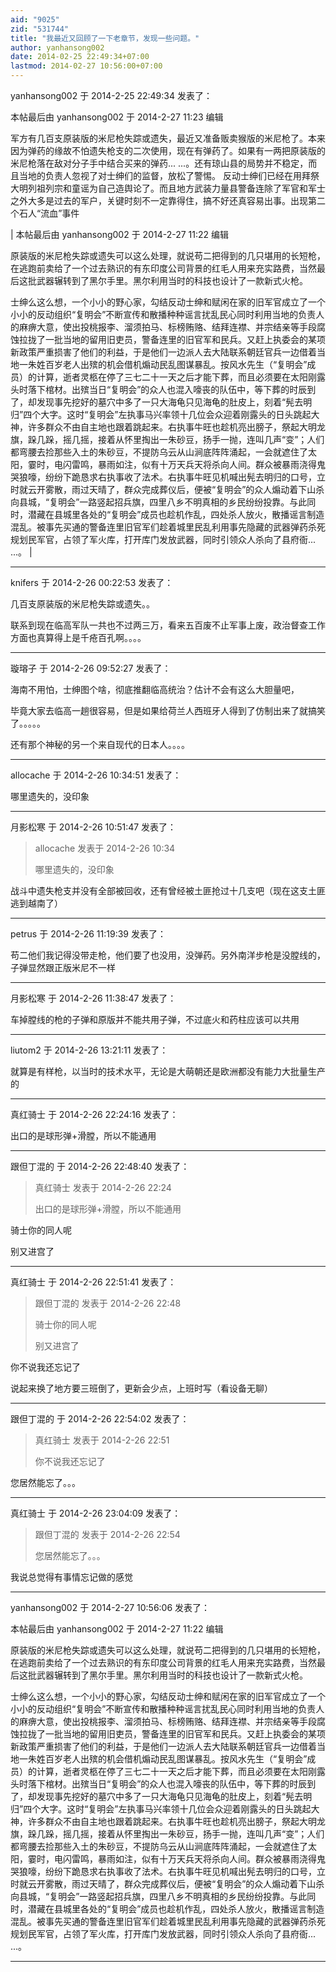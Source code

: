 ```yaml
---
aid: "9025"
zid: "531744"
title: "我最近又回顾了一下老章节，发现一些问题。"
author: yanhansong002
date: 2014-02-25 22:49:34+07:00
lastmod: 2014-02-27 10:56:00+07:00
---
```


yanhansong002 于 2014-2-25 22:49:34 发表了：

本帖最后由 yanhansong002 于 2014-2-27 11:23 编辑

军方有几百支原装版的米尼枪失踪或遗失，最近又准备贩卖猴版的米尼枪了。本来因为弹药的缘故不怕遗失枪支的二次使用，现在有弹药了。如果有一两把原装版的米尼枪落在敌对分子手中结合买来的弹药... ...。还有琼山县的局势并不稳定，而且当地的负责人忽视了对士绅们的监督，放松了警惕。 反动士绅们已经在用拜祭大明列祖列宗和童谣为自己造舆论了。而且地方武装力量县警备连除了军官和军士之外大多是过去的军户，关键时刻不一定靠得住，搞不好还真容易出事。出现第二个石人“流血”事件

| 本帖最后由 yanhansong002 于 2014-2-27 11:22 编辑

原装版的米尼枪失踪或遗失可以这么处理，就说苟二把得到的几只堪用的长短枪，在逃跑前卖给了一个过去熟识的有东印度公司背景的红毛人用来充实路费，当然最后这批武器辗转到了黑尔手里。黑尔利用当时的科技也设计了一款新式火枪。

士绅么这么想，一个小小的野心家，勾结反动士绅和赋闲在家的旧军官成立了一个小小的反动组织“复明会”不断宣传和散播种种谣言扰乱民心同时利用当地的负责人的麻痹大意，使出投桃报李、溜须拍马、标榜贿赂、结拜连襟、并宗结亲等手段腐蚀拉拢了一批当地的留用旧吏员，警备连里的旧官军和民兵。又赶上执委会的某项新政策严重损害了他们的利益，于是他们一边派人去大陆联系朝廷官兵一边借着当地一朱姓百岁老人出殡的机会借机煽动民乱图谋暴乱。按风水先生（“复明会”成员）的计算，逝者灵柩在停了三七二十一天之后才能下葬，而且必须要在太阳刚露头时落下棺材。出殡当日“复明会”的众人也混入嚎丧的队伍中，等下葬的时辰到了，却发现事先挖好的墓穴中多了一只大海龟只见海龟的肚皮上，刻着“髡去明归”四个大字。这时“复明会”左执事马兴率领十几位会众迎着刚露头的日头跳起大神，许多群众不由自主地也跟着跳起来。右执事牛旺也趁机亮出膀子，祭起大明龙旗，跺几跺，摇几摇，接着从怀里掏出一朱砂豆，扬手一抛，连叫几声“变”；人们都弯腰去捡那些入土的朱砂豆，不提防乌云从山涧底阵阵涌起，一会就遮住了太阳，霎时，电闪雷鸣，暴雨如注，似有十万天兵天将杀向人间。群众被暴雨浇得鬼哭狼嚎，纷纷下跪恳求右执事收了法术。右执事牛旺见机喊出髡去明归的口号，立时就云开雾散，雨过天晴了，群众完成葬仪后，便被“复明会”的众人煽动着下山杀向县城，“复明会”一路竖起招兵旗，四里八乡不明真相的乡民纷纷投靠。与此同时，潜藏在县城里各处的“复明会”成员也趁机作乱，四处杀人放火，散播谣言制造混乱。被事先买通的警备连里旧官军们趁着城里民乱利用事先隐藏的武器弹药杀死规划民军官，占领了军火库，打开库门发放武器，同时引领众人杀向了县府衙... ...。 |

---

knifers 于 2014-2-26 00:22:53 发表了：

几百支原装版的米尼枪失踪或遗失。。

联系到现在临高军队一共也不过两三万，看来五百废不止军事上废，政治督查工作方面也真算得上是千疮百孔啊。。。。

---

璇瑢子 于 2014-2-26 09:52:27 发表了：

海南不用怕，士绅图个啥，彻底推翻临高统治？估计不会有这么大胆量吧，

毕竟大家去临高一趟很容易，但是如果给荷兰人西班牙人得到了仿制出来了就搞笑了。。。。。

还有那个神秘的另一个来自现代的日本人。。。。

---

allocache 于 2014-2-26 10:34:51 发表了：

哪里遗失的，没印象

---

月影松寒 于 2014-2-26 10:51:47 发表了：

> allocache 发表于 2014-2-26 10:34
>
> 哪里遗失的，没印象

战斗中遗失枪支并没有全部被回收，还有曾经被土匪抢过十几支吧（现在这支土匪逃到越南了）

---

petrus 于 2014-2-26 11:19:39 发表了：

苟二他们我记得没带走枪，他们要了也没用，没弹药。另外南洋步枪是没膛线的，子弹显然跟正版米尼不一样

---

月影松寒 于 2014-2-26 11:38:47 发表了：

车掉膛线的枪的子弹和原版并不能共用子弹，不过底火和药柱应该可以共用

---

liutom2 于 2014-2-26 13:21:11 发表了：

就算是有样枪，以当时的技术水平，无论是大萌朝还是欧洲都没有能力大批量生产的

---

真红骑士 于 2014-2-26 22:24:16 发表了：

出口的是球形弹+滑膛，所以不能通用

---

跟但丁混的 于 2014-2-26 22:48:40 发表了：

> 真红骑士 发表于 2014-2-26 22:24
>
> 出口的是球形弹+滑膛，所以不能通用

骑士你的同人呢

别又进宫了

---

真红骑士 于 2014-2-26 22:51:41 发表了：

> 跟但丁混的 发表于 2014-2-26 22:48
>
> 骑士你的同人呢
>
> 别又进宫了

你不说我还忘记了

说起来换了地方要三班倒了，更新会少点，上班时写（看设备无聊）

---

跟但丁混的 于 2014-2-26 22:54:02 发表了：

> 真红骑士 发表于 2014-2-26 22:51
>
> 你不说我还忘记了

您居然能忘了。。。

---

真红骑士 于 2014-2-26 23:04:09 发表了：

> 跟但丁混的 发表于 2014-2-26 22:54
>
> 您居然能忘了。。。

我说总觉得有事情忘记做的感觉

---

yanhansong002 于 2014-2-27 10:56:06 发表了：

本帖最后由 yanhansong002 于 2014-2-27 11:22 编辑

原装版的米尼枪失踪或遗失可以这么处理，就说苟二把得到的几只堪用的长短枪，在逃跑前卖给了一个过去熟识的有东印度公司背景的红毛人用来充实路费，当然最后这批武器辗转到了黑尔手里。黑尔利用当时的科技也设计了一款新式火枪。

士绅么这么想，一个小小的野心家，勾结反动士绅和赋闲在家的旧军官成立了一个小小的反动组织“复明会”不断宣传和散播种种谣言扰乱民心同时利用当地的负责人的麻痹大意，使出投桃报李、溜须拍马、标榜贿赂、结拜连襟、并宗结亲等手段腐蚀拉拢了一批当地的留用旧吏员，警备连里的旧官军和民兵。又赶上执委会的某项新政策严重损害了他们的利益，于是他们一边派人去大陆联系朝廷官兵一边借着当地一朱姓百岁老人出殡的机会借机煽动民乱图谋暴乱。按风水先生（“复明会”成员）的计算，逝者灵柩在停了三七二十一天之后才能下葬，而且必须要在太阳刚露头时落下棺材。出殡当日“复明会”的众人也混入嚎丧的队伍中，等下葬的时辰到了，却发现事先挖好的墓穴中多了一只大海龟只见海龟的肚皮上，刻着“髡去明归”四个大字。这时“复明会”左执事马兴率领十几位会众迎着刚露头的日头跳起大神，许多群众不由自主地也跟着跳起来。右执事牛旺也趁机亮出膀子，祭起大明龙旗，跺几跺，摇几摇，接着从怀里掏出一朱砂豆，扬手一抛，连叫几声“变”；人们都弯腰去捡那些入土的朱砂豆，不提防乌云从山涧底阵阵涌起，一会就遮住了太阳，霎时，电闪雷鸣，暴雨如注，似有十万天兵天将杀向人间。群众被暴雨浇得鬼哭狼嚎，纷纷下跪恳求右执事收了法术。右执事牛旺见机喊出髡去明归的口号，立时就云开雾散，雨过天晴了，群众完成葬仪后，便被“复明会”的众人煽动着下山杀向县城，“复明会”一路竖起招兵旗，四里八乡不明真相的乡民纷纷投靠。与此同时，潜藏在县城里各处的“复明会”成员也趁机作乱，四处杀人放火，散播谣言制造混乱。被事先买通的警备连里旧官军们趁着城里民乱利用事先隐藏的武器弹药杀死规划民军官，占领了军火库，打开库门发放武器，同时引领众人杀向了县府衙... ...。

---
